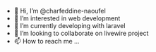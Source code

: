 - 👋 Hi, I’m @charfeddine-naoufel
- 👀 I’m interested in web development
- 🌱 I’m currently developing with laravel
- 💞️ I’m looking to collaborate on livewire project
- 📫 How to reach me ...

<!---
charfeddine-naoufel/charfeddine-naoufel is a ✨ special ✨ repository because its `README.md` (this file) appears on your GitHub profile.
You can click the Preview link to take a look at your changes.
--->
